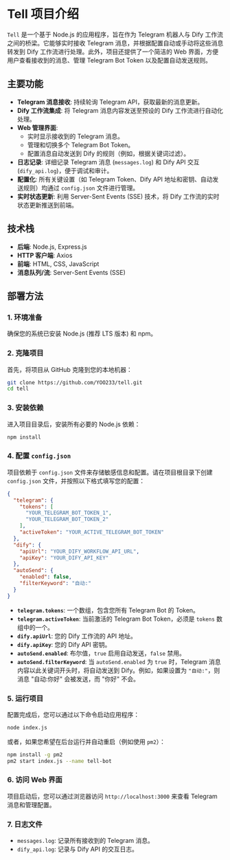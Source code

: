 # Tell 项目介绍

`Tell` 是一个基于 Node.js 的应用程序，旨在作为 Telegram 机器人与 Dify 工作流之间的桥梁。它能够实时接收 Telegram 消息，并根据配置自动或手动将这些消息转发到 Dify 工作流进行处理。此外，项目还提供了一个简洁的 Web 界面，方便用户查看接收到的消息、管理 Telegram Bot Token 以及配置自动发送规则。

## 主要功能

*   **Telegram 消息接收**: 持续轮询 Telegram API，获取最新的消息更新。
*   **Dify 工作流集成**: 将 Telegram 消息内容发送至预设的 Dify 工作流进行自动化处理。
*   **Web 管理界面**:
    *   实时显示接收到的 Telegram 消息。
    *   管理和切换多个 Telegram Bot Token。
    *   配置消息自动发送到 Dify 的规则（例如，根据关键词过滤）。
*   **日志记录**: 详细记录 Telegram 消息 (`messages.log`) 和 Dify API 交互 (`dify_api.log`)，便于调试和审计。
*   **配置化**: 所有关键设置（如 Telegram Token、Dify API 地址和密钥、自动发送规则）均通过 `config.json` 文件进行管理。
*   **实时状态更新**: 利用 Server-Sent Events (SSE) 技术，将 Dify 工作流的实时状态更新推送到前端。

## 技术栈

*   **后端**: Node.js, Express.js
*   **HTTP 客户端**: Axios
*   **前端**: HTML, CSS, JavaScript
*   **消息队列/流**: Server-Sent Events (SSE)

## 部署方法

### 1. 环境准备

确保您的系统已安装 Node.js (推荐 LTS 版本) 和 npm。

### 2. 克隆项目

首先，将项目从 GitHub 克隆到您的本地机器：

```bash
git clone https://github.com/YOO233/tell.git
cd tell
```

### 3. 安装依赖

进入项目目录后，安装所有必要的 Node.js 依赖：

```bash
npm install
```

### 4. 配置 `config.json`

项目依赖于 `config.json` 文件来存储敏感信息和配置。请在项目根目录下创建 `config.json` 文件，并按照以下格式填写您的配置：

```json
{
  "telegram": {
    "tokens": [
      "YOUR_TELEGRAM_BOT_TOKEN_1",
      "YOUR_TELEGRAM_BOT_TOKEN_2"
    ],
    "activeToken": "YOUR_ACTIVE_TELEGRAM_BOT_TOKEN"
  },
  "dify": {
    "apiUrl": "YOUR_DIFY_WORKFLOW_API_URL",
    "apiKey": "YOUR_DIFY_API_KEY"
  },
  "autoSend": {
    "enabled": false,
    "filterKeyword": "自动:"
  }
}
```

*   **`telegram.tokens`**: 一个数组，包含您所有 Telegram Bot 的 Token。
*   **`telegram.activeToken`**: 当前激活的 Telegram Bot Token，必须是 `tokens` 数组中的一个。
*   **`dify.apiUrl`**: 您的 Dify 工作流的 API 地址。
*   **`dify.apiKey`**: 您的 Dify API 密钥。
*   **`autoSend.enabled`**: 布尔值，`true` 启用自动发送，`false` 禁用。
*   **`autoSend.filterKeyword`**: 当 `autoSend.enabled` 为 `true` 时，Telegram 消息内容以此关键词开头时，将自动发送到 Dify。例如，如果设置为 `"自动:"`，则消息 "自动:你好" 会被发送，而 "你好" 不会。

### 5. 运行项目

配置完成后，您可以通过以下命令启动应用程序：

```bash
node index.js
```

或者，如果您希望在后台运行并自动重启（例如使用 `pm2`）：

```bash
npm install -g pm2
pm2 start index.js --name tell-bot
```

### 6. 访问 Web 界面

项目启动后，您可以通过浏览器访问 `http://localhost:3000` 来查看 Telegram 消息和管理配置。

### 7. 日志文件

*   `messages.log`: 记录所有接收到的 Telegram 消息。
*   `dify_api.log`: 记录与 Dify API 的交互日志。
